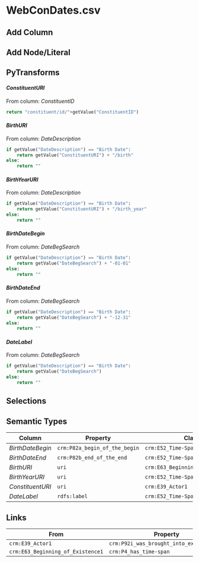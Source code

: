 # WebConDates.csv

## Add Column

## Add Node/Literal

## PyTransforms
#### _ConstituentURI_
From column: _ConstituentID_
``` python
return "constituent/id/"+getValue("ConstituentID")
```

#### _BirthURI_
From column: _DateDescription_
``` python
if getValue("DateDescription") == "Birth Date":
    return getValue("ConstituentURI") + "/birth"
else:
    return ""
```

#### _BirthYearURI_
From column: _DateDescription_
``` python
if getValue("DateDescription") == "Birth Date":
    return getValue("ConstituentURI") + "/birth_year"
else:
    return ""
```

#### _BirthDateBegin_
From column: _DateBegSearch_
``` python
if getValue("DateDescription") == "Birth Date":
    return getValue("DateBegSearch") + "-01-01"
else:
    return ""
```

#### _BirthDateEnd_
From column: _DateBegSearch_
``` python
if getValue("DateDescription") == "Birth Date":
    return getValue("DateBegSearch") + "-12-31"
else:
    return ""
```

#### _DateLabel_
From column: _DateBegSearch_
``` python
if getValue("DateDescription") == "Birth Date":
    return getValue("DateBegSearch")
else:
    return ""
```


## Selections

## Semantic Types
| Column | Property | Class |
|  ----- | -------- | ----- |
| _BirthDateBegin_ | `crm:P82a_begin_of_the_begin` | `crm:E52_Time-Span1`|
| _BirthDateEnd_ | `crm:P82b_end_of_the_end` | `crm:E52_Time-Span1`|
| _BirthURI_ | `uri` | `crm:E63_Beginning_of_Existence1`|
| _BirthYearURI_ | `uri` | `crm:E52_Time-Span1`|
| _ConstituentURI_ | `uri` | `crm:E39_Actor1`|
| _DateLabel_ | `rdfs:label` | `crm:E52_Time-Span1`|


## Links
| From | Property | To |
|  --- | -------- | ---|
| `crm:E39_Actor1` | `crm:P92i_was_brought_into_existence_by` | `crm:E63_Beginning_of_Existence1`|
| `crm:E63_Beginning_of_Existence1` | `crm:P4_has_time-span` | `crm:E52_Time-Span1`|

